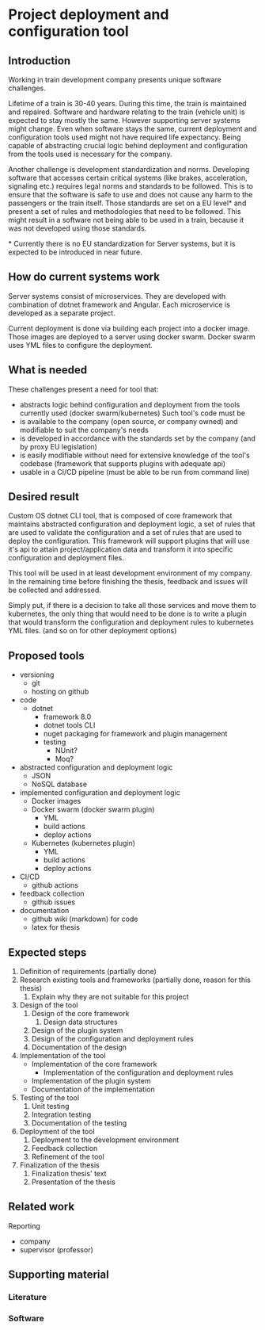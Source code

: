 # Project deployment and configuration tool

## Introduction

Working in train development company presents unique software challenges.

Lifetime of a train is 30-40 years. During this time, the train is maintained and repaired. Software and hardware relating to the train (vehicle unit) is expected to stay mostly the same. However supporting server systems might change. Even when software stays the same, current deployment and configuration tools used might not have required life expectancy. Being capable of abstracting crucial logic behind deployment and configuration from the tools used is necessary for the company.

Another challenge is development standardization and norms. Developing software that accesses certain critical systems (like brakes, acceleration, signaling etc.) requires legal norms and standards to be followed. This is to ensure that the software is safe to use and does not cause any harm to the passengers or the train itself. Those standards are set on a EU level* and present a set of rules and methodologies that need to be followed. This might result in a software not being able to be used in a train, because it was not developed using those standards.

\* Currently there is no EU standardization for Server systems, but it is expected to be introduced in near future.

## How do current systems work

Server systems consist of microservices. They are developed with combination of dotnet framework and Angular. Each microservice is developed as a separate project.

Current deployment is done via building each project into a docker image. Those images are deployed to a server using docker swarm. Docker swarm uses YML files to configure the deployment.

## What is needed

These challenges present a need for tool that:

- abstracts logic behind configuration and deployment from the tools currently used (docker swarm/kubernetes) Such tool's code must be
- is available to the company (open source, or company owned) and modifiable to suit the company's needs
- is developed in accordance with the standards set by the company (and by proxy EU legislation)
- is easily modifiable without need for extensive knowledge of the tool's codebase (framework that supports plugins with adequate api)
- usable in a CI/CD pipeline (must be able to be run from command line)

## Desired result

Custom OS dotnet CLI tool, that is composed of core framework that maintains abstracted configuration and deployment logic, a set of rules that are used to validate the configuration and a set of rules that are used to deploy the configuration. This framework will support plugins that will use it's api to attain project/application data and transform it into specific configuration and deployment files.

This tool will be used in at least development environment of my company. In the remaining time before finishing the thesis, feedback and issues will be collected and addressed.

Simply put, if there is a decision to take all those services and move them to kubernetes, the only thing that would need to be done is to write a plugin that would transform the configuration and deployment rules to kubernetes YML files. (and so on for other deployment options)

## Proposed tools

- versioning
  - git
  - hosting on github
- code
  - dotnet
    - framework 8.0
    - dotnet tools CLI
    - nuget packaging for framework and plugin management
    - testing
      - NUnit?
      - Moq?
- abstracted configuration and deployment logic
  - JSON
  - NoSQL database
- implemented configuration and deployment logic
  - Docker images
  - Docker swarm (docker swarm plugin)
    - YML
    - build actions
    - deploy actions
  - Kubernetes (kubernetes plugin)
    - YML
    - build actions
    - deploy actions
- CI/CD
  - github actions
- feedback collection
  - github issues
- documentation
  - github wiki (markdown) for code
  - latex for thesis

## Expected steps

1. Definition of requirements (partially done)
2. Research existing tools and frameworks (partially done, reason for this thesis)
   1. Explain why they are not suitable for this project
3. Design of the tool
   1. Design of the core framework
      1. Design data structures
   2. Design of the plugin system
   3. Design of the configuration and deployment rules
   4. Documentation of the design
4. Implementation of the tool
    - Implementation of the core framework
      - Implementation of the configuration and deployment rules
    - Implementation of the plugin system
    - Documentation of the implementation
5. Testing of the tool
   1. Unit testing
   2. Integration testing
   3. Documentation of the testing
6. Deployment of the tool
   1. Deployment to the development environment
   2. Feedback collection
   3. Refinement of the tool
7. Finalization of the thesis
   1. Finalization thesis' text
   2. Presentation of the thesis

## Related work

Reporting

- company
- supervisor (professor)

## Supporting material

### Literature

### Software
